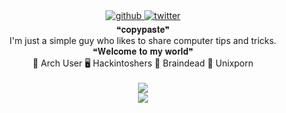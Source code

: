 <div align="center">
</div>   
<div align="center">
<a href="https://github.com/theofficialcopypaste" target="_blank">
<img src=https://img.shields.io/badge/github-%2324292e.svg?&style=for-the-badge&logo=github&logoColor=white alt=github style="margin-bottom: 5px;" />
</a>
<a href="https://twitter.com/@off_copypaste" target="_blank">
<img src=https://img.shields.io/badge/twitter-%2300acee.svg?&style=for-the-badge&logo=twitter&logoColor=white alt=twitter style="margin-bottom: 5px;" />
</a>  
</div> 
<div align="center">❝𝐜𝐨𝐩𝐲𝐩𝐚𝐬𝐭𝐞❞</div>
<div align="center">I'm just a simple guy who likes to share computer tips and tricks.</div> 
<div align="center">❝𝐖𝐞𝐥𝐜𝐨𝐦𝐞 𝐭𝐨 𝐦𝐲 𝐰𝐨𝐫𝐥𝐝❞</div> 

<div align="center">🏹 Arch User  🖥️ Hackintoshers 🧠 Braindead  🦄 Unixporn</div>  
<br>
<div align="center"><img src="https://github-readme-stats.vercel.app/api?username=theofficialcopypaste&show_icons=true&count_private=true&hide_border=true" align="center" /></div>  

<div align="center">
<img src="https://komarev.com/ghpvc/?username=theofficialcopypaste&&style=flat-square" align="center" />
</div>  

